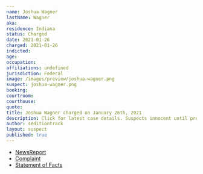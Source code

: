 ```yaml
---
name: Joshua Wagner
lastName: Wagner
aka:
residence: Indiana
status: Charged
date: 2021-01-26
charged: 2021-01-26
indicted:
age:
occupation:
affiliations: undefined
jurisdiction: Federal
image: /images/preview/joshua-wagner.png
suspect: joshua-wagner.png
booking:
courtroom:
courthouse:
quote:
title: Joshua Wagner charged on January 26th, 2021
description: Click for latest case details. Suspects innocent until proven guilty.
author: seditiontrack
layout: suspect
published: true
---
```

- [NewsReport](https://www.indystar.com/story/news/crime/2021/01/26/capitol-riot-fbi-insurrection-indiana-men-facing-federal-charges/4269649001/)
- [Complaint](https://www.justice.gov/opa/page/file/1360941/download)
- [Statement of Facts](https://www.justice.gov/opa/page/file/1360941/download)
